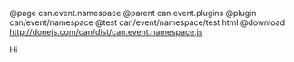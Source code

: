 @page can.event.namespace 
@parent can.event.plugins
@plugin can/event/namespace
@test can/event/namespace/test.html
@download http://donejs.com/can/dist/can.event.namespace.js

Hi

